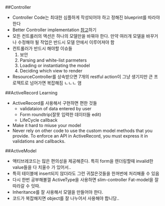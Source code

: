 ##Controller
  - Controller Code는 최대한 심플하게 작성되어야 하고 정해진 blueprint를 따라야 한다
  - Better Controller implementation [참고](http://www.naver.com)하기
  - 모든 컨트롤러의 액션은 하나의 모델만을 바꿔야 한다. 만약 여러개 모델을 바꾸거나 수정해야 될 작업은 반드시 모델 안에서 이루어져야 함
  - 컨트롤러가 반드시 해야할 이슈들
    1. 보안
    2. Parsing and white-list parmeters
    3. Loading or instantiating the model
    4. Deciding which view to render
  - ResourceController를 상속받으면 7개의 restful action이 그냥 생기지만 큰 프로젝트로 넘어가면 복잡해짐 ㄴㄴㄴ 염

##ActiveRecord Learning
  - ActiveRecord를 사용해서 구현하면 편한 것들
    - validataion of data entered by user
    - Form roundtrip(잘못 입력한 데이터들 edit)
    - LifeCycle callback
  - Make it hard to miuse your model
  - Never rely on other code to use the custom model methods that you provide. To enforce an API in ActiveRecord, you must express it in validations and callbacks.

##ActiveModel
  - 액티브레코드는 많은 편의성을 제공해준다. 특히 form을 렌더링할때 invalid한 value들을 다 치울수 가 있어서..
  - 특히 테이블에 insert되지 않더라도 그런 귀찮은것들을 한꺼번에 처리해줄 수 있음
  - 다시 한번 공부해볼껄 ActiveType을 사용하면 slim-controller Fat-model을 잘 따라갈 수 잇따.
  - Inheritance를 잘 사용해서 모델을 만들어야 한다.
  - 코드가 복잡해지면 object를 잘 나누어서 사용해야 합니당..
